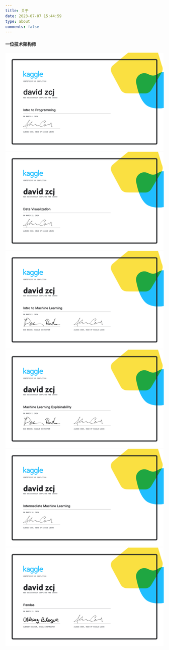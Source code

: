 ```yaml
---
title: 关于
date: 2023-07-07 15:44:59
type: about
comments: false
---
```


#### 一位技术架构师

![](images/Intro_to_Programming.png)
![](images/Data_Visualization.png)
![](images/Machine_Learning.png)
![](images/Machine_Learning_Explainability.png)
![](images/Intermediate_Machine_Learning.png)
![](images/Pandas.png)
